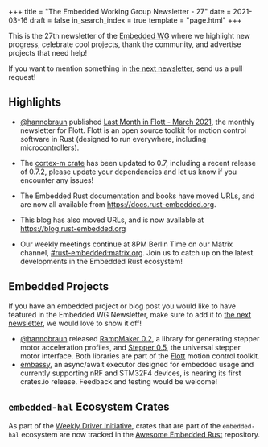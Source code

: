 +++
title = "The Embedded Working Group Newsletter - 27"
date = 2021-03-16
draft = false
in_search_index = true
template = "page.html"
+++

This is the 27th newsletter of the [Embedded WG] where we highlight new progress, celebrate cool projects, thank the community, and advertise projects that need help!

[Embedded WG]: https://github.com/rust-embedded/wg

<!-- TODO uncomment -->

<!-- Discuss on [#rust-embedded:matrix.org], [users.rust-lang.org], [on twitter], or [on reddit]! -->

<!-- [#rust-embedded:matrix.org]: https://matrix.to/#/#rust-embedded:matrix.org -->
<!-- [users.rust-lang.org]: https://example.org/#TODO -->
<!-- [on twitter]: https://example.org/#TODO -->
<!-- [on reddit]: https://example.org/#TODO -->

<!-- more -->

If you want to mention something in [the next newsletter], send us a pull request!

<!-- TODO before release add the next template! -->

[the next newsletter]: https://github.com/rust-embedded/blog/edit/master/content/2021-04-16-newsletter-28.md

## Highlights

- [@hannobraun](https://github.com/hannobraun) published [Last Month in Flott - March 2021](https://flott-motion.org/news/last-month-in-flott-march-2021/), the monthly newsletter for Flott. Flott is an open source toolkit for motion control software in Rust (designed to run everywhere, including microcontrollers).

- The [cortex-m crate](https://github.com/rust-embedded/cortex-m) has been
  updated to 0.7, including a recent release of 0.7.2, please update your
  dependencies and let us know if you encounter any issues!

- The Embedded Rust documentation and books have moved URLs, and are now all
  available from https://docs.rust-embedded.org.

- This blog has also moved URLs, and is now available at
  https://blog.rust-embedded.org

- Our weekly meetings continue at 8PM Berlin Time on our Matrix channel,
  [#rust-embedded:matrix.org]. Join us to catch up on the latest developments
  in the Embedded Rust ecosystem!

[#rust-embedded:matrix.org]: https://matrix.to/#/#rust-embedded:matrix.org

## Embedded Projects

If you have an embedded project or blog post you would like to have featured in the Embedded WG Newsletter, make sure to add it to [the next newsletter], we would love to show it off!

- [@hannobraun](https://github.com/hannobraun) released [RampMaker 0.2](https://flott-motion.org/news/ramp-maker-0-2/), a library for generating stepper motor acceleration profiles, and [Stepper 0.5](https://flott-motion.org/news/stepper-0-5/), the universal stepper motor interface. Both libraries are part of the [Flott](https://flott-motion.org/) motion control toolkit.
- [embassy](https://github.com/embassy-rs/embassy), an async/await executor
  designed for embedded usage and currently supporting nRF and STM32F4 devices,
  is nearing its first crates.io release. Feedback and testing would be welcome!

## `embedded-hal` Ecosystem Crates

As part of the [Weekly Driver Initiative], crates that are part of the `embedded-hal` ecosystem are now tracked in the [Awesome Embedded Rust] repository.

[Awesome Embedded Rust]: https://github.com/rust-embedded/awesome-embedded-rust
[Weekly Driver Initiative]: https://github.com/rust-embedded/wg/issues/39
